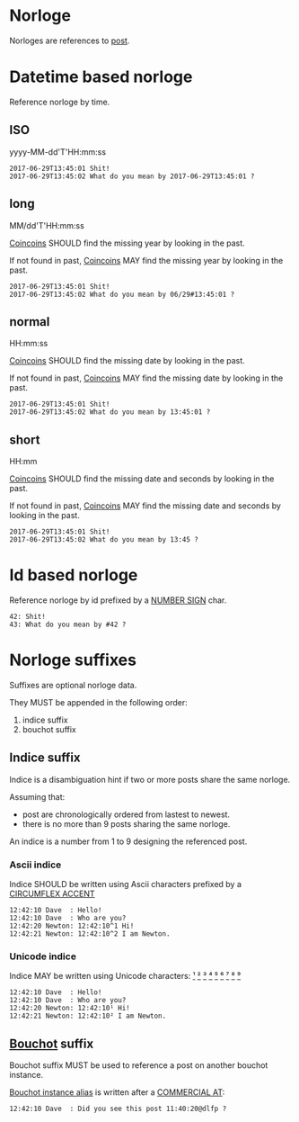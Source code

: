 # Norloge

Norloges are references to [post](/post.md).

# Datetime based norloge

Reference norloge by time.

## ISO

yyyy-MM-dd'T'HH:mm:ss

```
2017-06-29T13:45:01 Shit!
2017-06-29T13:45:02 What do you mean by 2017-06-29T13:45:01 ?
```

## long

MM/dd'T'HH:mm:ss

[Coincoins](/coincoin.md) SHOULD find the missing year by looking in the past.

If not found in past, [Coincoins](/coincoin.md) MAY find the missing year by looking in the past.

```
2017-06-29T13:45:01 Shit!
2017-06-29T13:45:02 What do you mean by 06/29#13:45:01 ?
```

## normal

HH:mm:ss

[Coincoins](/coincoin.md) SHOULD find the missing date by looking in the past.

If not found in past, [Coincoins](/coincoin.md) MAY find the missing date by looking in the past.

```
2017-06-29T13:45:01 Shit!
2017-06-29T13:45:02 What do you mean by 13:45:01 ?
```

## short

HH:mm

[Coincoins](/coincoin.md) SHOULD find the missing date and seconds by looking in the past.

If not found in past, [Coincoins](/coincoin.md) MAY find the missing date and seconds by looking in the past.

```
2017-06-29T13:45:01 Shit!
2017-06-29T13:45:02 What do you mean by 13:45 ?
```

# Id based norloge

Reference norloge by id prefixed by a [NUMBER SIGN](http://www.fileformat.info/info/unicode/char/0023/index.htm) char.

```
42: Shit!
43: What do you mean by #42 ?
```
# Norloge suffixes

Suffixes are optional norloge data.

They MUST be appended in the following order:

1. indice suffix
2. bouchot suffix

## Indice suffix

Indice is a disambiguation hint if two or more posts share the same norloge.

Assuming that:

- post are chronologically ordered from lastest to newest.
- there is no more than 9 posts sharing the same norloge.

An indice is a number from 1 to 9 designing the referenced post.

### Ascii indice

Indice SHOULD be written using Ascii characters prefixed by a [CIRCUMFLEX ACCENT](http://www.fileformat.info/info/unicode/char/005E/index.htm)

```
12:42:10 Dave  : Hello!
12:42:10 Dave  : Who are you?
12:42:20 Newton: 12:42:10^1 Hi!
12:42:21 Newton: 12:42:10^2 I am Newton.
```

### Unicode indice

Indice MAY be written using Unicode characters: [¹](http://www.fileformat.info/info/unicode/char/b9/index.htm) [²](http://www.fileformat.info/info/unicode/char/b2/index.htm) [³](http://www.fileformat.info/info/unicode/char/00b3/index.htm) [⁴](http://www.fileformat.info/info/unicode/char/2074/index.htm) [⁵](http://www.fileformat.info/info/unicode/char/2075/index.htm) [⁶](http://www.fileformat.info/info/unicode/char/2076/index.htm) [⁷](http://www.fileformat.info/info/unicode/char/2077/index.htm) [⁸](http://www.fileformat.info/info/unicode/char/2078/index.htm) [⁹](http://www.fileformat.info/info/unicode/char/2079/index.htm)

```
12:42:10 Dave  : Hello!
12:42:10 Dave  : Who are you?
12:42:20 Newton: 12:42:10¹ Hi!
12:42:21 Newton: 12:42:10² I am Newton.
```

## [Bouchot](/bouchot.md) suffix

Bouchot suffix MUST be used to reference a post on another bouchot instance.

[Bouchot instance alias](/bouchot_alias.md) is written after a [COMMERCIAL AT](http://www.fileformat.info/info/unicode/char/0040/index.htm):

```
12:42:10 Dave  : Did you see this post 11:40:20@dlfp ?
```